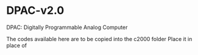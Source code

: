 # DPAC-v2.0
DPAC: Digitally Programmable Analog Computer

The codes available here are to be copied into the c2000 folder 
Place it in place of 
